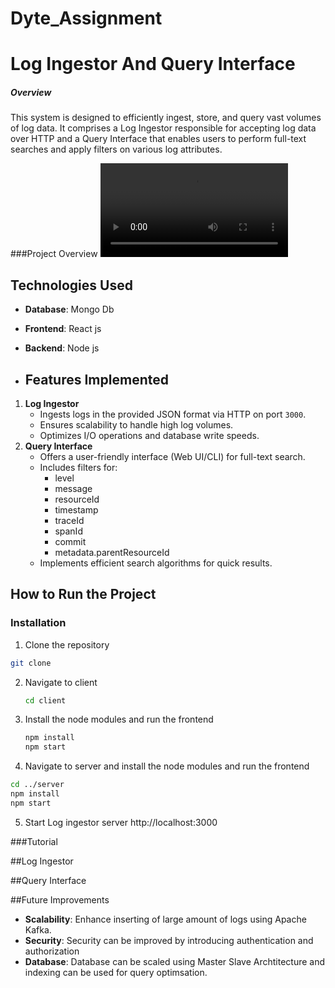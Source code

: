 # Dyte_Assignment
# Log Ingestor And Query Interface

##### Overview
This system is designed to efficiently ingest, store, and query vast volumes of log data. It comprises a Log Ingestor responsible for accepting log data over HTTP and a Query Interface that enables users to perform full-text searches and apply filters on various log attributes.

###Project Overview
![Project Demo](https://github.com/mihiraswal0/Dyte_Assignment/blob/main/tutorial/ScreenRecorderProject1.mp4)
## Technologies Used
- **Database**: Mongo Db
- **Frontend**: React js
- **Backend**: Node js

- ## Features Implemented
1. **Log Ingestor**
   - Ingests logs in the provided JSON format via HTTP on port `3000`.
   - Ensures scalability to handle high log volumes.
   - Optimizes I/O operations and database write speeds.
2. **Query Interface**
   - Offers a user-friendly interface (Web UI/CLI) for full-text search.
   - Includes filters for:
       - level
       - message
       - resourceId
       - timestamp
       - traceId
       - spanId
       - commit
       - metadata.parentResourceId
   - Implements efficient search algorithms for quick results.
  
 ## How to Run the Project
 ### Installation

 1. Clone the repository
   ```bash
   git clone 
   ```
2. Navigate to client
   ```bash
   cd client
   ```
3. Install the node modules and run the frontend
   ```bash
   npm install
   npm start
   ```
4.  Navigate to server and install the node modules and run the frontend
   ```bash
  cd ../server
   npm install
   npm start
   ```
5. Start Log ingestor server
  http://localhost:3000

###Tutorial

##Log Ingestor


##Query Interface

##Future Improvements
- **Scalability**: Enhance inserting of large amount of logs using Apache Kafka.
- **Security**: Security can be improved by introducing authentication and authorization
- **Database**: Database can be scaled using Master Slave Archtitecture and indexing can be used for query optimsation.
  

